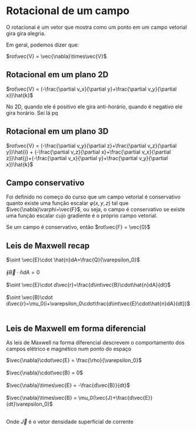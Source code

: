 # Rotacional de um campo

O rotacional é um vetor que mostra como um ponto em um campo vetorial gira gira alegria. 

Em geral, podemos dizer que:

$rot\vec{V} = \vec{\nabla}\times\vec{V}$

## Rotacional em um plano 2D

$rot\vec{V} = (-\frac{\partial v_x}{\partial y}+\frac{\partial v_y}{\partial x})\hat{k}$

No 2D, quando ele é positivo ele gira anti-horário, quando é negativo ele gira horário. Sei lá pq

## Rotacional em um plano 3D

$rot\vec{V} = (-\frac{\partial v_y}{\partial z}+\frac{\partial v_z}{\partial y})\hat{i} + (-\frac{\partial v_z}{\partial x}+\frac{\partial v_x}{\partial z})\hat{j}+(-\frac{\partial v_x}{\partial y}+\frac{\partial v_y}{\partial x})\hat{k}$

## Campo conservativo

Foi definido no começo do curso que um campo vetorial é conservativo quanto existe uma função escalar $\varphi(x,y,z)$ tal que $\vec{\nabla}\varphi=\vec{F}$, ou seja, o campo é conservativo se existe uma função escalar cujo gradiente é o próprio campo vetorial.

Se um campo é conservativo, então $rot\vec{F} = \vec{0}$

## Leis de Maxwell recap

$\oint \vec{E}\cdot \hat{n}dA=\frac{Q}{\varepsilon_0}$<br><br>
$\oint \vec{B}\cdot \hat{n}dA=0$<br><br>
$\oint \vec{E}\cdot d\vec{r}=\frac{d\int\vec{B}\cdot\hat{n}dA}{dt}$<br><br>
$\oint \vec{B}\cdot d\vec{r}=\mu_0(i+\varepsilon_0\cdot\frac{d\int\vec{E}\cdot\hat{n}dA}{dt})$<br><br>

## Leis de Maxwell em forma diferencial

As leis de Maxwell na forma diferencial descrevem o comportamento dos campos elétrico e magnético num ponto do espaço

$\vec{\nabla}\cdot\vec{E} = \frac{\rho}{\varepsilon_0}$<br><br>
$\vec{\nabla}\cdot\vec{B} = 0$<br><br>
$\vec{\nabla}\times\vec{E} = -\frac{d\vec{B}}{dt}$<br><br>
$\vec{\nabla}\times\vec{B} = \mu_0(\vec{J}+\frac{d\vec{E}}{dt}\varepsilon_0)$<br><br>

Onde $\vec{J}$ é o vetor densidade superficial de corrente